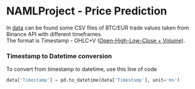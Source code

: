# NAMLProject - Price Prediction

In [data](data) can be found some CSV files of BTC/EUR trade values taken from Binance API with different timeframes.  
The format is Timestamp - OHLC+V ([Open-High-Low-Close + Volume](https://en.wikipedia.org/wiki/Open-high-low-close_chart)).

### Timestamp to Datetime conversion

To convert from timestamp to datetime, use this line of code

```python
data['Timestamp'] = pd.to_datetime(data['Timestamp'], unit='ms')
```
